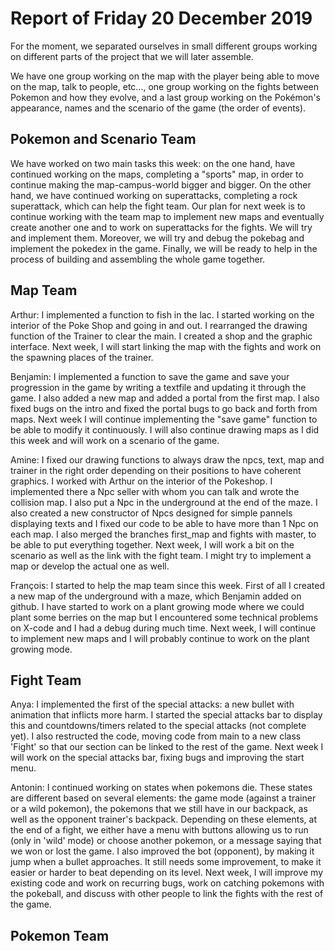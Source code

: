 #  Report of Friday 20 December 2019

For the moment, we separated ourselves in small different groups working on different parts of the project that we will later assemble.

We have one group working on the map with the player being able to move on the map, talk to people, etc..., one group working on the fights between Pokemon and how they evolve, and a last group working on the Pokémon's appearance, names and the scenario of the game (the order of events).


## Pokemon and Scenario Team

We have worked on two main tasks this week: on the one hand, have continued working on the maps, completing a "sports" map, in order to continue making the map-campus-world bigger and bigger. On the other hand, we have continued working on superattacks, completing a rock superattack, which can help the fight team. Our plan for next week is to continue working with the team map to implement new maps and eventually create another one and to work on superattacks for the fights. We will try and implement them. Moreover, we will try and debug the pokebag and implement the pokedex in the game. Finally, we will be ready to help in the process of building and assembling the whole game together.

## Map Team

Arthur: I implemented a function to fish in the lac. I started working on the interior of the Poke Shop and going in and out. I rearranged the drawing function of the Trainer to clear the main. I created a shop and the graphic interface. Next week, I will start linking the map with the fights and work on the spawning places of the trainer.

Benjamin: I implemented a function to save the game and save your progression in the game by writing a textfile and updating it through the game. I also added a new map and added a portal from the first map. I also fixed bugs on the intro and fixed the portal bugs to go back and forth from maps. Next week I will continue implementing the "save game" function to be able to modify it continuously. I will also continue drawing maps as I did this week and will work on a scenario of the game.

Amine: I fixed our drawing functions to always draw the npcs, text, map and trainer in the right order depending on their positions to have coherent graphics. I worked with Arthur on the interior of the Pokeshop. I implemented there a Npc seller with whom you can talk and wrote the collision map. I also put a Npc in the underground at the end of the maze. I also created a new constructor of Npcs designed for simple pannels displaying texts and I fixed our code to be able to have more than 1 Npc on each map.
I also merged the branches first_map and fights with master, to be able to put everything together.
Next week, I will work a bit on the scenario as well as the link with the fight team. I might try to implement a map or develop the actual one as well.

François: I started to help the map team since this week. First of all I created a new map of the underground with a maze, which Benjamin added on github. I have started to work on a plant growing mode where we could plant some berries on the map but I encountered some technical problems on X-code and I had a debug during much time. Next week, I will continue to implement new maps and I will probably continue to work on the plant growing mode.

## Fight Team

Anya: I implemented the first of the special attacks: a new bullet with animation that inflicts more harm. I started the special attacks bar to display this and countdowns/timers related to the special attacks (not complete yet). I also restructed the code, moving code from main to a new class 'Fight' so that our section can be linked to the rest of the game. Next week I will work on the special attacks bar, fixing bugs and improving the start menu.

Antonin: I continued working on states when pokemons die. These states are different based on several elements: the game mode (against a trainer or a wild pokemon), the pokemons that we still have in our backpack, as well as the opponent trainer's backpack. Depending on these elements, at the end of a fight, we either have a menu with buttons allowing us to run (only in 'wild' mode) or choose another pokemon, or a message saying that we won or lost the game.
I also improved the bot (opponent), by making it jump when a bullet approaches. It still needs some improvement, to make it easier or harder to beat depending on its level.
Next week, I will improve my existing code and work on recurring bugs, work on catching pokemons with the pokeball, and discuss with other people to link the fights with the rest of the game.


## Pokemon Team
